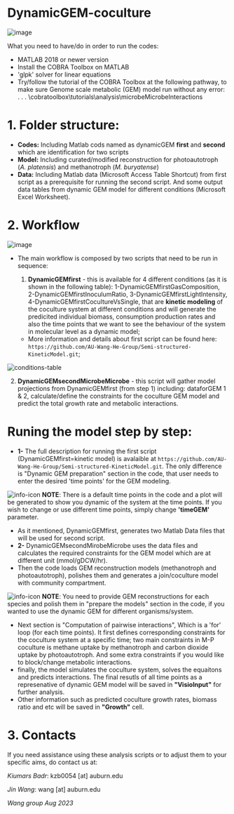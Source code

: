 # DynamicGEM-coculture

![image](https://user-images.githubusercontent.com/67964457/127546060-4ec09198-05ea-4814-8199-1ef48e3204c7.png)


What you need to have/do in order to run the codes:
- MATLAB 2018 or newer version
- Install the COBRA Toolbox on MATLAB
- 'glpk' solver for linear equations
- Try/follow the tutorial of the COBRA Toolbox at the following pathway, to make sure Genome scale metabolic (GEM) model run without any error: 
 . . . \cobratoolbox\tutorials\analysis\microbeMicrobeInteractions


# 1. Folder structure:
- __Codes:__ Including Matlab cods named as dynamicGEM __first__ and __second__ which are identification for two scripts
- __Model:__ Including curated/modified reconstruction for photoautotroph (_A. platensis_) and methanotroph (_M. buryatense_)
- __Data:__ Including Matlab data (Microsoft Access Table Shortcut) from first script as a prerequisite for running the second script. And some output data tables from dynamic GEM model for different conditions (Microsoft Excel Worksheet).

# 2. Workflow

![image](https://user-images.githubusercontent.com/67964457/127546356-b6794520-b37c-44d7-8237-88afad6d02e8.png)


- The main workflow is composed by two scripts that need to be run in sequence:

   1) __DynamicGEMfirst__ - this is available for 4 different conditions (as it is shown in the following table): 1-DynamicGEMfirstGasComposition, 2-DynamicGEMfirstInoculumRatio, 3-DynamicGEMfirstLightIntensity, 4-DynamicGEMfirstCocultureVsSingle, that are __kinetic modeling__ of the coculture system at different conditions and will generate the predicited individual biomass, consumption production rates and also the time points that we want to see the behaviour of the system in molecular level as a dynamic model;
   - More information and details about first script can be found here: 
`https://github.com/AU-Wang-He-Group/Semi-structured-KineticModel.git`;

![conditions-table](https://user-images.githubusercontent.com/67964457/129276360-a4129e0b-0559-4ba8-8d66-b721c94f2d7f.jpg)

   
   2) __DynamicGEMsecondMicrobeMicrobe__ - this script will gather model projections 
   from DynamicGEMfirst (from step 1) including: dataforGEM 1 & 2, calculate/define the constraints for the coculture GEM model and predict the total growth rate and metabolic interactions.
   
   # Runing the model step by step:
- __1-__ The full description for running the first script (DynamicGEMfirst=kinetic model) is avalaible at `https://github.com/AU-Wang-He-Group/Semi-structured-KineticModel.git`. The only difference is "Dynamic GEM preparation" section in the code, that user needs to enter the desired 'time points' for the GEM modeling.

![info-icon](https://img.icons8.com/flat_round/48/000000/info.png)
__NOTE__: There is a default time points in the code and a plot will be generated to show you dynamic of the system at the time points. If you wish to change or use different time points, simply change __'timeGEM'__ parameter.

- As it mentioned, DynamicGEMfirst, generates two Matlab Data files that will be used for second script.
- __2-__ DynamicGEMsecondMirobeMicrobe uses the data files and calculates the required constraints for the GEM model which are at different unit (mmol/gDCW/hr).
- Then the code loads GEM reconstruction models (methanotroph and photoautotroph), polishes them and generates a join/coculture model with community compartment.

![info-icon](https://img.icons8.com/flat_round/48/000000/info.png)
__NOTE__: You need to provide GEM reconstructions for each species and polish them in "prepare the models" section in the code, if you wanted to use the dynamic GEM for different organisms/system.
- Next section is "Computation of pairwise interactions", Which is a 'for' loop (for each time points). It first defines corresponding constraints for the coculture system at a specific time; two main constraints in M-P coculture is methane uptake by methanotroph and carbon dioxide uptake by photoautotroph. And some extra constraints if you would like to block/change metabolic interactions.
- finally, the model simulates the coculture system, solves the equaitons and predicts interactions. The final resutls of all time points as a represenative of dynamic GEM model will be saved in __"VisioInput"__ for further analysis. 
- Other information such as predicted coculture growth rates, biomass ratio and etc will be saved in __"Growth"__ cell. 

# 3. Contacts

If you need assistance using these analysis scripts or to adjust them to your specific aims, 
do contact us at:

_Kiumars Badr_: kzb0054 [at] auburn.edu

_Jin Wang_: wang [at] auburn.edu

_Wang group Aug 2023_
